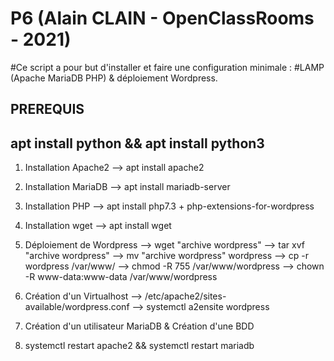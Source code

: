 # P6 (Alain CLAIN - OpenClassRooms - 2021)

#Ce script a pour but d'installer et faire une configuration minimale :
#LAMP (Apache MariaDB PHP) & déploiement Wordpress.

## PREREQUIS ##
## apt install python && apt install python3

1) Installation Apache2
--> apt install apache2

2) Installation MariaDB
--> apt install mariadb-server

3) Installation PHP
--> apt install php7.3 + php-extensions-for-wordpress

4) Installation wget
--> apt install wget

5) Déploiement de Wordpress
--> wget "archive wordpress"
--> tar xvf "archive wordpress"
--> mv "archive wordpress" wordpress
--> cp -r wordpress /var/www/
--> chmod -R 755 /var/www/wordpress
--> chown -R www-data:www-data /var/www/wordpress

6) Création d'un Virtualhost
--> /etc/apache2/sites-available/wordpress.conf
--> systemctl a2ensite wordpress

7) Création d'un utilisateur MariaDB & Création d'une BDD

8) systemctl restart apache2 && systemctl restart mariadb
